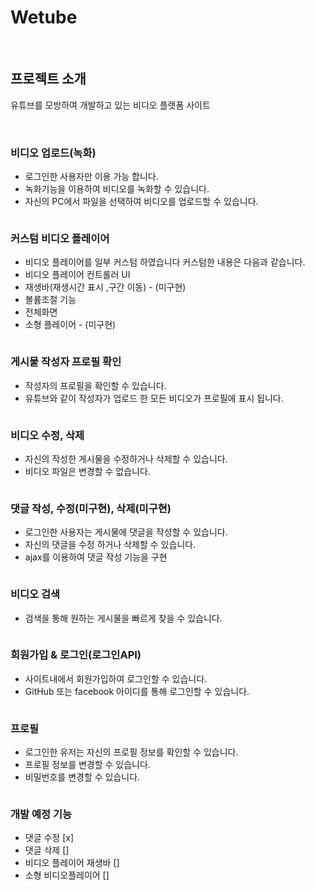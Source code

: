 # Wetube

<br>

## 프로젝트 소개

유튜브를 모방하여 개발하고 있는 비디오 플랫폼 사이트

<br>

### 비디오 업로드(녹화)
+ 로그인한 사용자만 이용 가능 합니다.
+ 녹화기능을 이용하여 비디오를 녹화할 수 있습니다.
+ 자신의 PC에서 파일을 선택하여 비디오를 업로드할 수 있습니다.
<img src="">

<br>

### 커스텀 비디오 플레이어
+ 비디오 플레이어를 일부 커스텀 하였습니다 커스텀한 내용은 다음과 같습니다.
+ 비디오 플레이어 컨트롤러 UI
+ 재생바(재생시간 표시 ,구간 이동) - (미구현)
+ 볼륨조절 기능
+ 전체화면
+ 소형 플레이어 - (미구현)
<img src="">

<br>

### 게시물 작성자 프로필 확인
+ 작성자의 프로필을 확인할 수 있습니다.
+ 유튜브와 같이 작성자가 업로드 한 모든 비디오가 프로필에 표시 됩니다.
<img src="">

<br>

### 비디오 수정, 삭제
+ 자신의 작성한 게시물을 수정하거나 삭제할 수 있습니다.
+ 비디오 파일은 변경할 수 없습니다.
<img src="">

<br>

### 댓글 작성, 수정(미구현), 삭제(미구현)
+ 로그인한 사용자는 게시물에 댓글을 작성할 수 있습니다.
+ 자신의 댓글을 수정 하거나 삭제할 수 있습니다.
+ ajax를 이용하여 댓글 작성 기능을 구현 


<img src="">

<br>

### 비디오 검색
+ 검색을 통해 원하는 게시물을 빠르게 찾을 수 있습니다.
<img src="">

<br>

### 회원가입 & 로그인(로그인API)
+ 사이트내에서 회원가입하여 로그인할 수 있습니다.
+ GitHub 또는 facebook 아이디를 통해 로그인할 수 있습니다.
<img src="">

<br>

### 프로필
+ 로그인한 유저는 자신의 프로필 정보를 확인할 수 있습니다.
+ 프로필 정보를 변경할 수 있습니다.
+ 비밀번호를 변경할 수 있습니다.
<img src="">

<br>

### 개발 예정 기능

+ 댓글 수정 [x]
+ 댓글 삭제 []
+ 비디오 플레이어 재생바 []
+ 소형 비디오플레이어 []

